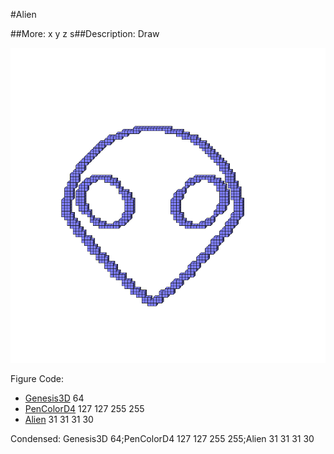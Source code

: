 #Alien

##More: x y z s##Description: Draw <x> <y> <z> <scale>

![](Alien.png)

Figure Code:
- [Genesis3D](Genesis3D.md) 64
- [PenColorD4](PenColorD4.md) 127 127 255 255
- [Alien](Alien.md) 31 31 31 30

Condensed: Genesis3D 64;PenColorD4 127 127 255 255;Alien 31 31 31 30

